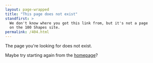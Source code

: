 ```yaml
---
layout: page-wrapped
title: "This page does not exist"
standfirst: >
  We don't know where you got this link from, but it's not a page
  on the 100 Shapes site.
permalink: /404.html
---
```


The page you're looking for does not exist.

Maybe try starting again from the [homepage](/)?